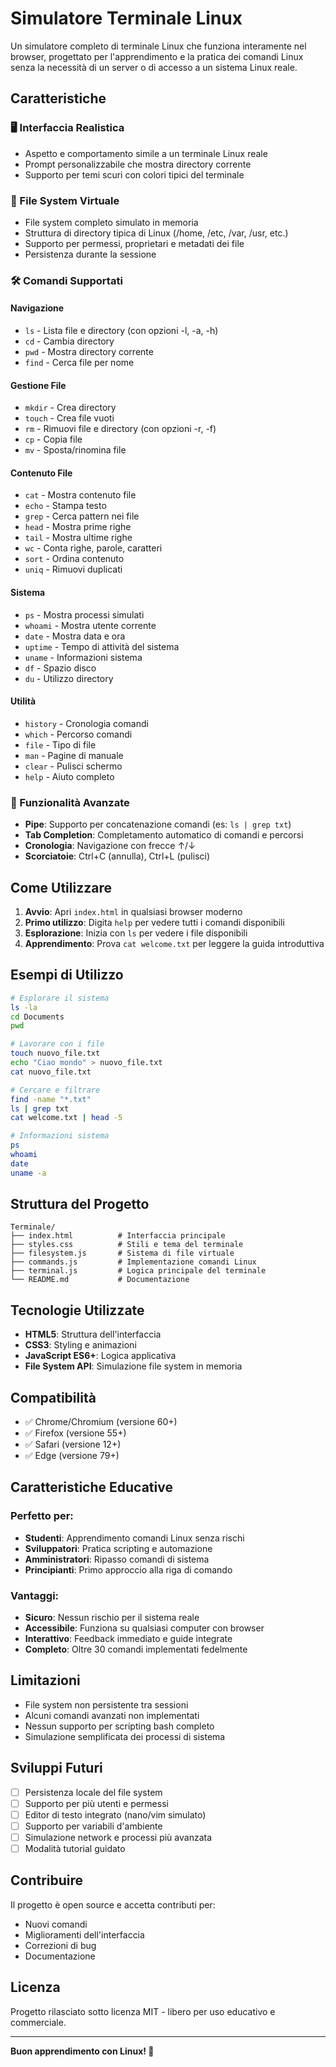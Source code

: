# Simulatore Terminale Linux

Un simulatore completo di terminale Linux che funziona interamente nel browser, progettato per l'apprendimento e la pratica dei comandi Linux senza la necessità di un server o di accesso a un sistema Linux reale.

## Caratteristiche

### 🖥️ Interfaccia Realistica
- Aspetto e comportamento simile a un terminale Linux reale
- Prompt personalizzabile che mostra directory corrente
- Supporto per temi scuri con colori tipici del terminale

### 📁 File System Virtuale
- File system completo simulato in memoria
- Struttura di directory tipica di Linux (/home, /etc, /var, /usr, etc.)
- Supporto per permessi, proprietari e metadati dei file
- Persistenza durante la sessione

### 🛠️ Comandi Supportati

#### Navigazione
- `ls` - Lista file e directory (con opzioni -l, -a, -h)
- `cd` - Cambia directory
- `pwd` - Mostra directory corrente
- `find` - Cerca file per nome

#### Gestione File
- `mkdir` - Crea directory
- `touch` - Crea file vuoti
- `rm` - Rimuovi file e directory (con opzioni -r, -f)
- `cp` - Copia file
- `mv` - Sposta/rinomina file

#### Contenuto File
- `cat` - Mostra contenuto file
- `echo` - Stampa testo
- `grep` - Cerca pattern nei file
- `head` - Mostra prime righe
- `tail` - Mostra ultime righe
- `wc` - Conta righe, parole, caratteri
- `sort` - Ordina contenuto
- `uniq` - Rimuovi duplicati

#### Sistema
- `ps` - Mostra processi simulati
- `whoami` - Mostra utente corrente
- `date` - Mostra data e ora
- `uptime` - Tempo di attività del sistema
- `uname` - Informazioni sistema
- `df` - Spazio disco
- `du` - Utilizzo directory

#### Utilità
- `history` - Cronologia comandi
- `which` - Percorso comandi
- `file` - Tipo di file
- `man` - Pagine di manuale
- `clear` - Pulisci schermo
- `help` - Aiuto completo

### 🔧 Funzionalità Avanzate
- **Pipe**: Supporto per concatenazione comandi (es: `ls | grep txt`)
- **Tab Completion**: Completamento automatico di comandi e percorsi
- **Cronologia**: Navigazione con frecce ↑/↓
- **Scorciatoie**: Ctrl+C (annulla), Ctrl+L (pulisci)

## Come Utilizzare

1. **Avvio**: Apri `index.html` in qualsiasi browser moderno
2. **Primo utilizzo**: Digita `help` per vedere tutti i comandi disponibili
3. **Esplorazione**: Inizia con `ls` per vedere i file disponibili
4. **Apprendimento**: Prova `cat welcome.txt` per leggere la guida introduttiva

## Esempi di Utilizzo

```bash
# Esplorare il sistema
ls -la
cd Documents
pwd

# Lavorare con i file
touch nuovo_file.txt
echo "Ciao mondo" > nuovo_file.txt
cat nuovo_file.txt

# Cercare e filtrare
find -name "*.txt"
ls | grep txt
cat welcome.txt | head -5

# Informazioni sistema
ps
whoami
date
uname -a
```

## Struttura del Progetto

```
Terminale/
├── index.html          # Interfaccia principale
├── styles.css          # Stili e tema del terminale
├── filesystem.js       # Sistema di file virtuale
├── commands.js         # Implementazione comandi Linux
├── terminal.js         # Logica principale del terminale
└── README.md           # Documentazione
```

## Tecnologie Utilizzate

- **HTML5**: Struttura dell'interfaccia
- **CSS3**: Styling e animazioni
- **JavaScript ES6+**: Logica applicativa
- **File System API**: Simulazione file system in memoria

## Compatibilità

- ✅ Chrome/Chromium (versione 60+)
- ✅ Firefox (versione 55+)
- ✅ Safari (versione 12+)
- ✅ Edge (versione 79+)

## Caratteristiche Educative

### Perfetto per:
- **Studenti**: Apprendimento comandi Linux senza rischi
- **Sviluppatori**: Pratica scripting e automazione
- **Amministratori**: Ripasso comandi di sistema
- **Principianti**: Primo approccio alla riga di comando

### Vantaggi:
- **Sicuro**: Nessun rischio per il sistema reale
- **Accessibile**: Funziona su qualsiasi computer con browser
- **Interattivo**: Feedback immediato e guide integrate
- **Completo**: Oltre 30 comandi implementati fedelmente

## Limitazioni

- File system non persistente tra sessioni
- Alcuni comandi avanzati non implementati
- Nessun supporto per scripting bash completo
- Simulazione semplificata dei processi di sistema

## Sviluppi Futuri

- [ ] Persistenza locale del file system
- [ ] Supporto per più utenti e permessi
- [ ] Editor di testo integrato (nano/vim simulato)
- [ ] Supporto per variabili d'ambiente
- [ ] Simulazione network e processi più avanzata
- [ ] Modalità tutorial guidato

## Contribuire

Il progetto è open source e accetta contributi per:
- Nuovi comandi
- Miglioramenti dell'interfaccia
- Correzioni di bug
- Documentazione

## Licenza

Progetto rilasciato sotto licenza MIT - libero per uso educativo e commerciale.

---

**Buon apprendimento con Linux! 🐧**
